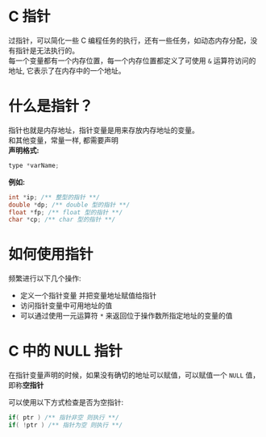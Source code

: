# C 指针

过指针，可以简化一些 C 编程任务的执行，还有一些任务，如动态内存分配，没有指针是无法执行的。<br>
每一个变量都有一个内存位置，每一个内存位置都定义了可使用 `&` 运算符访问的地址, 它表示了在内存中的一个地址。<br>

# 什么是指针？

指针也就是内存地址，指针变量是用来存放内存地址的变量。 <br>
和其他变量，常量一样, 都需要声明 <br>
**声明格式:**
```c
type *varName;
```
**例如:**
```c
int *ip; /** 整型的指针 **/
double *dp; /** double 型的指针 **/
float *fp; /** float 型的指针 **/
char *cp; /** char 型的指针 **/
```

# 如何使用指针

频繁进行以下几个操作: 
- 定义一个指针变量 并把变量地址赋值给指针
- 访问指针变量中可用地址的值
- 可以通过使用一元运算符 `*` 来返回位于操作数所指定地址的变量的值

# C 中的 NULL 指针

在指针变量声明的时候，如果没有确切的地址可以赋值，可以赋值一个 `NULL` 值，即称**空指针**

可以使用以下方式检查是否为空指针: 
```c
if( ptr ) /** 指针非空 则执行 **/
if( !ptr ) /** 指针为空 则执行 **/
```

